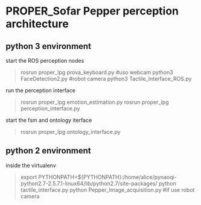 # PROPER_Sofar Pepper perception architecture


## python 3 environment

start the ROS perception nodes
> rosrun proper_lpg prova_keyboard.py #uso webcam
> python3 FaceDetection2.py #robot camera
>python3 Tactile_Interface_ROS.py

run the perception interface
>rosrun proper_lpg emotion_estimation.py
>rosrun proper_lpg perception_interface.py

start the fsm and ontology iterface
> rosrun proper_lpg ontology_interface.py



## python 2 environment
inside the virtualenv 
>export PYTHONPATH=${PYTHONPATH}:/home/alice/pynaoqi-python2.7-2.5.7.1-linux64/lib/python2.7/site-packages/
>python tactile_interface.py
>python Pepper_Image_acquisition.py #if use robot camera